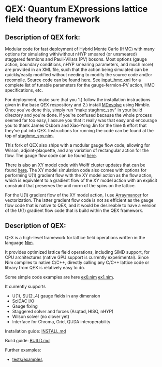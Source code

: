 # QEX: Quantum EXpressions lattice field theory framework

## Description of QEX fork:
Modular code for fast deployment of Hybrid Monte Carlo (HMC) with many options for simulating with/without nHYP smeared (or unsmeared) staggered fermions and Pauli-Villars (PV) bosons. Most options (gauge action, boundary conditions, nHYP smearing parameters, and much more) are provided in an XML file, such that the action being simulated can be quickly/easily modified without needing to modify the source code and/or recompile. Source code can be found [here](https://github.com/ctpeterson/qex/tree/devel/src/stagg_pv_hmc). See [input_hmc.xml](https://github.com/ctpeterson/qex_staghmc/blob/devel/src/stagg_pv_hmc/input_hmc.xml) for a complete list of tunable parameters for the gauge-fermion-PV action, HMC specifications, etc. 

For deployment, make sure that you 1.) follow the installation instructions given in the base QEX respository and 2.) install [MDevolve](https://github.com/jxy/MDevolve) using Nimble. Once you've done this, simply run "make staghmc_spv" in your build directory and you're done. If you're confused because the whole process seemed far too easy, I assure you that it really was that easy and encourage you to thank James Osborn and Xiao-Yong Jin for the time & effort that they've put into QEX. Instructions for running the code can be found at the top of [staghmc_spv.nim](https://github.com/ctpeterson/qex_staghmc/blob/devel/src/stagg_pv_hmc/staghmc_spv.nim).

This fork of QEX also ships with a modular gauge flow code, allowing for Wilson, adjoint-plaquette, and any variation of rectangular action for the flow. The gauge flow code can be found [here](https://github.com/ctpeterson/qex/tree/devel/src/flow).

There is also an XY model code with Wolff cluster updates that can be found [here](https://github.com/ctpeterson/qex/tree/devel/src/xy_cluster_mc). The XY model simulation code also comes with options for performing U(1) gradient flow with the XY model action as the flow action, which is equivalent to a gradient flow of the XY model action with an explicit constraint that preserves the unit norm of the spins on the lattice. 

For the U(1) gradient flow of the XY model action, I use [Arraymancer](https://mratsim.github.io/Arraymancer/index.html) for vectorization. The latter gradient flow code is not as efficient as the gauge flow code that is native to QEX, and it would be desireable to have a version of the U(1) gradient flow code that is build within the QEX framework.

## Description of QEX:
QEX is a high-level framework for lattice field operations
written in the language [Nim](https://nim-lang.org).

It provides optimized lattice field operations, including SIMD support,
for CPU architectures (native GPU support is currently experimental).
Since Nim compiles to native C/C++, directly calling any C/C++ lattice
code or library from QEX is relatively easy to do.

Some simple code examples are here
 [ex0.nim](src/examples/ex0.nim)
 [ex1.nim](src/examples/ex1.nim).

It currently supports
- U(1), SU(2..4) gauge fields in any dimension
- SciDAC I/O
- Gauge fixing
- Staggered solver and forces (Asqtad, HISQ, nHYP)
- Wilson solver (no clover yet)
- Interface for Chroma, Grid, QUDA interoperability

Installation guide: [INSTALL.md](INSTALL.md)

Build guide: [BUILD.md](BUILD.md)

Further examples:
- [tests/examples](tests/examples)
